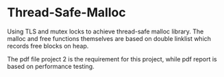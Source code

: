 # Thread-Safe-Malloc
Using TLS and mutex locks to achieve thread-safe malloc library.
The malloc and free functions themselves are based on double linklist which records free blocks on heap. 

The pdf file project 2 is the requirement for this project, while pdf report is based on performance testing.
